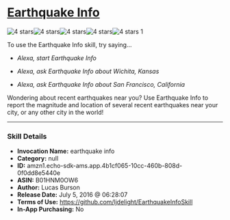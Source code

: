 # [Earthquake Info](http://alexa.amazon.com/#skills/amzn1.echo-sdk-ams.app.4b1cf065-10cc-460b-808d-0f0dd8e5440e)
![4 stars](../../images/ic_star_black_18dp_1x.png)![4 stars](../../images/ic_star_black_18dp_1x.png)![4 stars](../../images/ic_star_black_18dp_1x.png)![4 stars](../../images/ic_star_black_18dp_1x.png)![4 stars](../../images/ic_star_border_black_18dp_1x.png) 1

To use the Earthquake Info skill, try saying...

* *Alexa, start Earthquake Info*

* *Alexa, ask Earthquake Info about Wichita, Kansas*

* *Alexa, ask Earthquake Info about San Francisco, California*

Wondering about recent earthquakes near you? Use Earthquake Info to report the magnitude and location of several recent earthquakes near your city, or any other city in the world!

***

### Skill Details

* **Invocation Name:** earthquake info
* **Category:** null
* **ID:** amzn1.echo-sdk-ams.app.4b1cf065-10cc-460b-808d-0f0dd8e5440e
* **ASIN:** B01HNM0OW6
* **Author:** Lucas Burson
* **Release Date:** July 5, 2016 @ 06:28:07
* **Terms of Use:** https://github.com/ljdelight/EarthquakeInfoSkill
* **In-App Purchasing:** No
